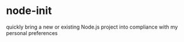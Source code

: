 # node-init
quickly bring a new or existing Node.js project into compliance with my personal preferences
